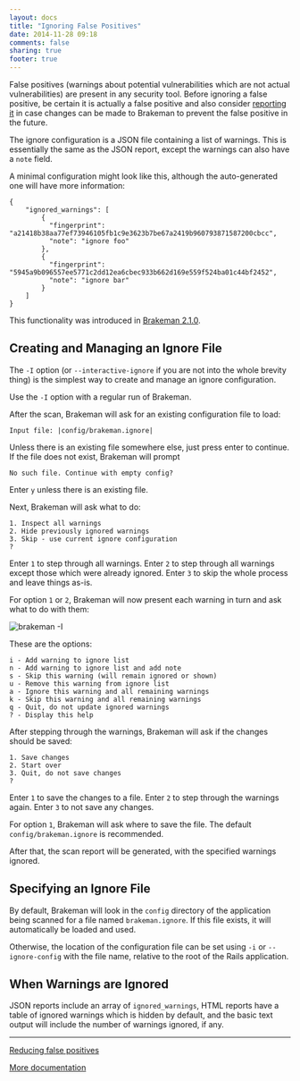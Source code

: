 ```yaml
---
layout: docs
title: "Ignoring False Positives"
date: 2014-11-28 09:18
comments: false
sharing: true
footer: true
---
```


False positives (warnings about potential vulnerabilities which are not actual vulnerabilities) are present in any security tool. Before ignoring a false positive, be certain it is actually a false positive and also consider [reporting it](https://github.com/presidentbeef/brakeman/wiki/How-to-Report-a-Brakeman-Issue#false-positivesfalse-negatives) in case changes can be made to Brakeman to prevent the false positive in the future.

The ignore configuration is a JSON file containing a list of warnings. This is essentially the same as the JSON report, except the warnings can also have a `note` field.

A minimal configuration might look like this, although the auto-generated one will have more information:

    {
        "ignored_warnings": [
            {
              "fingerprint": "a21418b38aa77ef73946105fb1c9e3623b7be67a2419b960793871587200cbcc",
              "note": "ignore foo"
            },
            {
              "fingerprint": "5945a9b096557ee5771c2dd12ea6cbec933b662d169e559f524ba01c44bf2452",
              "note": "ignore bar"
            }
        ]
    }

This functionality was introduced in [Brakeman 2.1.0](/blog/2013/07/17/brakeman-2-dot-1-0-released/).

## Creating and Managing an Ignore File

The `-I` option (or `--interactive-ignore` if you are not into the whole brevity thing) is the simplest way to create and manage an ignore configuration.

Use the `-I` option with a regular run of Brakeman.

After the scan, Brakeman will ask for an existing configuration file to load:

    Input file: |config/brakeman.ignore| 

Unless there is an existing file somewhere else, just press enter to continue. If the file does not exist, Brakeman will prompt

    No such file. Continue with empty config? 

Enter `y` unless there is an existing file.

Next, Brakeman will ask what to do:

    1. Inspect all warnings
    2. Hide previously ignored warnings
    3. Skip - use current ignore configuration
    ? 

Enter `1` to step through all warnings. Enter `2` to step through all warnings except those which were already ignored. Enter `3` to skip the whole process and leave things as-is.

For option `1` or `2`, Brakeman will now present each warning in turn and ask what to do with them:

![brakeman -I](/images/bm-I.png)

These are the options:

    i - Add warning to ignore list
    n - Add warning to ignore list and add note
    s - Skip this warning (will remain ignored or shown)
    u - Remove this warning from ignore list
    a - Ignore this warning and all remaining warnings
    k - Skip this warning and all remaining warnings
    q - Quit, do not update ignored warnings
    ? - Display this help

After stepping through the warnings, Brakeman will ask if the changes should be saved:

    1. Save changes
    2. Start over
    3. Quit, do not save changes
    ? 

Enter `1` to save the changes to a file. Enter `2` to step through the warnings again. Enter `3` to not save any changes.

For option `1`, Brakeman will ask where to save the file. The default `config/brakeman.ignore` is recommended.

After that, the scan report will be generated, with the specified warnings ignored.

## Specifying an Ignore File

By default, Brakeman will look in the `config` directory of the application being scanned for a file named `brakeman.ignore`. If this file exists, it will automatically be loaded and used.

Otherwise, the location of the configuration file can be set using `-i` or `--ignore-config` with the file name, relative to the root of the Rails application.

## When Warnings are Ignored

JSON reports include an array of `ignored_warnings`, HTML reports have a table of ignored warnings which is hidden by default, and the basic text output will include the number of warnings ignored, if any.

---


[Reducing false positives](/docs/reducing_false_positives)

[More documentation](/docs)
